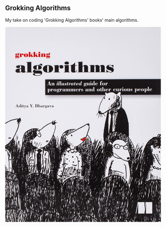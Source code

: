 ## Grokking Algorithms

My take on coding 'Grokking Algorithms' books' main algorithms.

![alt text](./img/Cover.jpg)